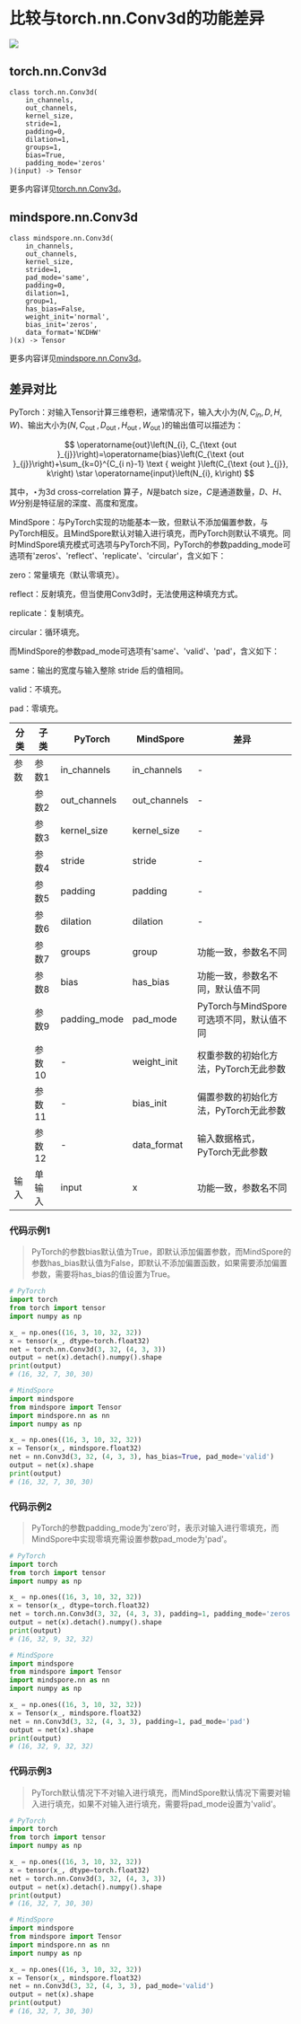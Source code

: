 # 比较与torch.nn.Conv3d的功能差异

<a href="https://gitee.com/mindspore/docs/blob/master/docs/mindspore/source_zh_cn/note/api_mapping/pytorch_diff/Conv3d.md" target="_blank"><img src="https://mindspore-website.obs.cn-north-4.myhuaweicloud.com/website-images/master/resource/_static/logo_source.png"></a>

## torch.nn.Conv3d

```text
class torch.nn.Conv3d(
    in_channels,
    out_channels,
    kernel_size,
    stride=1,
    padding=0,
    dilation=1,
    groups=1,
    bias=True,
    padding_mode='zeros'
)(input) -> Tensor
```

更多内容详见[torch.nn.Conv3d](https://pytorch.org/docs/1.8.1/generated/torch.nn.Conv3d.html)。

## mindspore.nn.Conv3d

```text
class mindspore.nn.Conv3d(
    in_channels,
    out_channels,
    kernel_size,
    stride=1,
    pad_mode='same',
    padding=0,
    dilation=1,
    group=1,
    has_bias=False,
    weight_init='normal',
    bias_init='zeros',
    data_format='NCDHW'
)(x) -> Tensor
```

更多内容详见[mindspore.nn.Conv3d](https://www.mindspore.cn/docs/zh-CN/master/api_python/nn/mindspore.nn.Conv3d.html)。

## 差异对比

PyTorch：对输入Tensor计算三维卷积，通常情况下，输入大小为$\left(N, C_{i n}, D, H, W\right)$、输出大小为$\left(N, C_{\text {out }}, D_{\text {out }}, H_{\text {out }}, W_{\text {out }}\right)$的输出值可以描述为：

$$
\operatorname{out}\left(N_{i}, C_{\text {out }_{j}}\right)=\operatorname{bias}\left(C_{\text {out }_{j}}\right)+\sum_{k=0}^{C_{i n}-1} \text { weight }\left(C_{\text {out }_{j}}, k\right) \star \operatorname{input}\left(N_{i}, k\right)
$$

其中，$\star$为3d cross-correlation 算子，$N$是batch size，$C$是通道数量，$D$、$H$、$W$分别是特征层的深度、高度和宽度。

MindSpore：与PyTorch实现的功能基本一致，但默认不添加偏置参数，与PyTorch相反。且MindSpore默认对输入进行填充，而PyTorch则默认不填充。同时MindSpore填充模式可选项与PyTorch不同，PyTorch的参数padding_mode可选项有'zeros'、'reflect'、'replicate'、'circular'，含义如下：

zero：常量填充（默认零填充）。

reflect：反射填充，但当使用Conv3d时，无法使用这种填充方式。

replicate：复制填充。

circular：循环填充。

而MindSpore的参数pad_mode可选项有'same'、'valid'、'pad'，含义如下：

same：输出的宽度与输入整除 stride 后的值相同。

valid：不填充。

pad：零填充。

| 分类 | 子类 |PyTorch | MindSpore | 差异 |
| --- | --- | --- | --- |---|
|参数 | 参数1 | in_channels | in_channels |- |
| | 参数2 | out_channels | out_channels |- |
| | 参数3 | kernel_size | kernel_size |- |
| | 参数4 | stride | stride |- |
| | 参数5 | padding | padding |-|
| | 参数6 | dilation | dilation |-|
| | 参数7 | groups | group |功能一致，参数名不同|
| | 参数8 | bias | has_bias |功能一致，参数名不同，默认值不同|
| | 参数9 | padding_mode | pad_mode |PyTorch与MindSpore可选项不同，默认值不同|
| | 参数10 | - | weight_init |权重参数的初始化方法，PyTorch无此参数|
| | 参数11 | - | bias_init |偏置参数的初始化方法，PyTorch无此参数|
| | 参数12 | - | data_format |输入数据格式，PyTorch无此参数|
| 输入 | 单输入 | input  | x | 功能一致，参数名不同 |

### 代码示例1

> PyTorch的参数bias默认值为True，即默认添加偏置参数，而MindSpore的参数has_bias默认值为False，即默认不添加偏置函数，如果需要添加偏置参数，需要将has_bias的值设置为True。

```python
# PyTorch
import torch
from torch import tensor
import numpy as np

x_ = np.ones((16, 3, 10, 32, 32))
x = tensor(x_, dtype=torch.float32)
net = torch.nn.Conv3d(3, 32, (4, 3, 3))
output = net(x).detach().numpy().shape
print(output)
# (16, 32, 7, 30, 30)

# MindSpore
import mindspore
from mindspore import Tensor
import mindspore.nn as nn
import numpy as np

x_ = np.ones((16, 3, 10, 32, 32))
x = Tensor(x_, mindspore.float32)
net = nn.Conv3d(3, 32, (4, 3, 3), has_bias=True, pad_mode='valid')
output = net(x).shape
print(output)
# (16, 32, 7, 30, 30)
```

### 代码示例2

> PyTorch的参数padding_mode为'zero'时，表示对输入进行零填充，而MindSpore中实现零填充需设置参数pad_mode为'pad'。

```python
# PyTorch
import torch
from torch import tensor
import numpy as np

x_ = np.ones((16, 3, 10, 32, 32))
x = tensor(x_, dtype=torch.float32)
net = torch.nn.Conv3d(3, 32, (4, 3, 3), padding=1, padding_mode='zeros')
output = net(x).detach().numpy().shape
print(output)
# (16, 32, 9, 32, 32)

# MindSpore
import mindspore
from mindspore import Tensor
import mindspore.nn as nn
import numpy as np

x_ = np.ones((16, 3, 10, 32, 32))
x = Tensor(x_, mindspore.float32)
net = nn.Conv3d(3, 32, (4, 3, 3), padding=1, pad_mode='pad')
output = net(x).shape
print(output)
# (16, 32, 9, 32, 32)
```

### 代码示例3

> PyTorch默认情况下不对输入进行填充，而MindSpore默认情况下需要对输入进行填充，如果不对输入进行填充，需要将pad_mode设置为'valid'。

```python
# PyTorch
import torch
from torch import tensor
import numpy as np

x_ = np.ones((16, 3, 10, 32, 32))
x = tensor(x_, dtype=torch.float32)
net = torch.nn.Conv3d(3, 32, (4, 3, 3))
output = net(x).detach().numpy().shape
print(output)
# (16, 32, 7, 30, 30)

# MindSpore
import mindspore
from mindspore import Tensor
import mindspore.nn as nn
import numpy as np

x_ = np.ones((16, 3, 10, 32, 32))
x = Tensor(x_, mindspore.float32)
net = nn.Conv3d(3, 32, (4, 3, 3), pad_mode='valid')
output = net(x).shape
print(output)
# (16, 32, 7, 30, 30)
```
